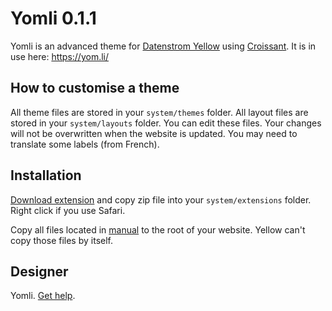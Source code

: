 Yomli 0.1.1
==============

Yomli is an advanced theme for [Datenstrom Yellow](https://datenstrom.se/yellow/) using [Croissant](https://github.com/yomli/croissant/). It is in use here: <https://yom.li/>

## How to customise a theme

All theme files are stored in your `system/themes` folder. All layout files are stored in your `system/layouts` folder. You can edit these files. Your changes will not be overwritten when the website is updated. You may need to translate some labels (from French).

## Installation

[Download extension](https://github.com/yomli/yellow-extensions/raw/main/zip/editions.zip) and copy zip file into your `system/extensions` folder. Right click if you use Safari.

Copy all files located in [manual](./manual/) to the root of your website. Yellow can't copy those files by itself.

## Designer

Yomli. [Get help](https://datenstrom.se/yellow/help/).

